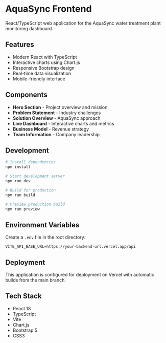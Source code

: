 # AquaSync Frontend

React/TypeScript web application for the AquaSync water treatment plant monitoring dashboard.

## Features

- Modern React with TypeScript
- Interactive charts using Chart.js
- Responsive Bootstrap design
- Real-time data visualization
- Mobile-friendly interface

## Components

- **Hero Section** - Project overview and mission
- **Problem Statement** - Industry challenges
- **Solution Overview** - AquaSync approach
- **Live Dashboard** - Interactive charts and metrics
- **Business Model** - Revenue strategy
- **Team Information** - Company leadership

## Development

```bash
# Install dependencies
npm install

# Start development server
npm run dev

# Build for production
npm run build

# Preview production build
npm run preview
```

## Environment Variables

Create a `.env` file in the root directory:

```
VITE_API_BASE_URL=https://your-backend-url.vercel.app/api
```

## Deployment

This application is configured for deployment on Vercel with automatic builds from the main branch.

## Tech Stack

- React 18
- TypeScript
- Vite
- Chart.js
- Bootstrap 5
- CSS3
